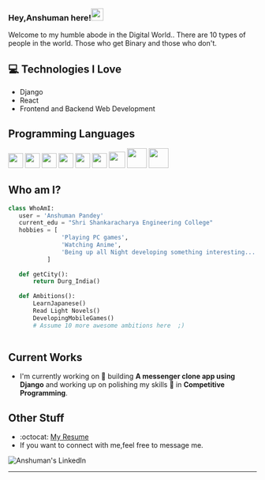 ### Hey,Anshuman here!<img src="https://media.giphy.com/media/hvRJCLFzcasrR4ia7z/giphy.gif" width="25px">


Welcome to my humble abode in the Digital World.. There are 10 types of people in the world. Those who get Binary and those who don't.

## :computer: Technologies I Love
* Django
* React
* Frontend and Backend Web Development


## Programming Languages
<img src = 'https://github.com/MarikIshtar007/MarikIshtar007/blob/master/images/c-original.svg' width='30'/> <img src = 'https://github.com/MarikIshtar007/MarikIshtar007/blob/master/images/cpp.svg' width='30'/> <img src = 'https://github.com/MarikIshtar007/MarikIshtar007/blob/master/images/python2.png' height='30'/> <img src = 'https://github.com/MarikIshtar007/MarikIshtar007/blob/master/images/html.svg' width='30'/> <img src = 'https://github.com/MarikIshtar007/MarikIshtar007/blob/master/images/css.svg' width='30'/> <img src = 'https://github.com/MarikIshtar007/MarikIshtar007/blob/master/images/js.svg' width='30'/> <img src = 'https://github.com/MarikIshtar007/MarikIshtar007/blob/master/images/bootstrap.svg' width='33'/> <img src = 'https://github.com/MarikIshtar007/MarikIshtar007/blob/master/images/django.svg' height='40'/> <img src = 'https://github.com/MarikIshtar007/MarikIshtar007/blob/master/images/php.svg' width='40'/>
 
 ## Who am I?
 ```python
 class WhoAmI:
 	user = 'Anshuman Pandey'
	current_edu = "Shri Shankaracharya Engineering College"
	hobbies = [
				'Playing PC games',
				'Watching Anime',
				'Being up all Night developing something interesting...'
			]
	
	def getCity():
		return Durg_India()
	
	def Ambitions():
		LearnJapanese()
		Read Light Novels()
		DevelopingMobileGames()
		# Assume 10 more awesome ambitions here  ;)
	
 ```
 
## Current Works
 * I'm currently working on 🔭 building **A messenger clone app using Django** and working up on polishing my skills 🌱 in **Competitive Programming**.
 
## Other Stuff
  - :octocat: [My Resume](https://drive.google.com/file/d/1r12H21TzxERUdxrNbbqBRdv1hQOcU2ko/view?usp=sharing)
  - If you want to connect with me,feel free to message me.

![Anshuman's LinkedIn](https://www.linkedin.com/in/anshuman-pandey-73b2321a9/)
 
 -------

